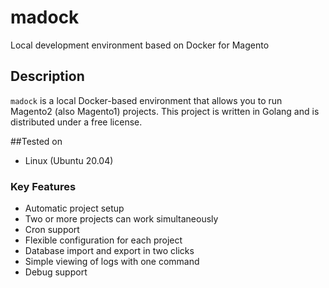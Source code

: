 # madock
Local development environment based on Docker for Magento

## Description
`madock` is a local Docker-based environment that allows you to run Magento2 (also Magento1) projects. This project is written in Golang and is distributed under a free license.

##Tested on
* Linux (Ubuntu 20.04)

### Key Features
* Automatic project setup
* Two or more projects can work simultaneously
* Cron support
* Flexible configuration for each project
* Database import and export in two clicks
* Simple viewing of logs with one command
* Debug support
